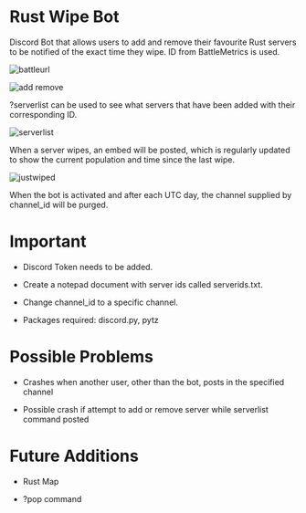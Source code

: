 # Rust Wipe Bot

Discord Bot that allows users to add and remove their favourite Rust servers to be notified of the exact time they wipe. ID from BattleMetrics is used.

![battleurl](https://github.com/Ryan-RH/RustWipeBot/assets/108598537/eda2c3f0-c7b3-4449-bb38-876c67f7c3c2)

![add remove](https://github.com/Ryan-RH/RustWipeBot/assets/108598537/ab5ebb75-2503-4807-8ebf-4e612f1a79f5)

?serverlist can be used to see what servers that have been added with their corresponding ID.

![serverlist](https://github.com/Ryan-RH/RustWipeBot/assets/108598537/dc3ff7ca-2c28-425f-ad0b-74dc20c2ce37)

When a server wipes, an embed will be posted, which is regularly updated to show the current population and time since the last wipe.

![justwiped](https://github.com/Ryan-RH/RustWipeBot/assets/108598537/9c2b69a3-dc87-4536-ba24-7e84f5d0e499)

When the bot is activated and after each UTC day, the channel supplied by channel_id will be purged.

# Important

- Discord Token needs to be added. 

- Create a notepad document with server ids called serverids.txt. 

- Change channel_id to a specific channel.

- Packages required: discord.py, pytz

# Possible Problems

- Crashes when another user, other than the bot, posts in the specified channel

- Possible crash if attempt to add or remove server while serverlist command posted

# Future Additions

- Rust Map

- ?pop command
